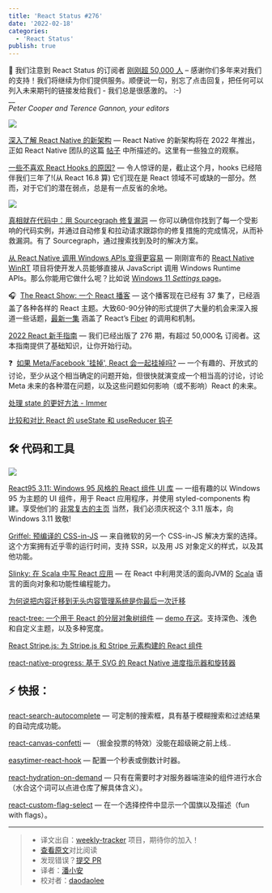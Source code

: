 ```yaml
---
title: 'React Status #276'
date: '2022-02-18'
categories:
  - 'React Status'
publish: true
---
```


🎉 我们注意到 React Status 的订阅者 [刚刚超 50,000 人](https://react.statuscode.com/link/119817/web) – 感谢你们多年来对我们的支持！我们将继续为你们提供服务。顺便说一句，别忘了点击回复，把任何可以列入未来期刊的链接发给我们 - 我们总是很感激的。 :-)  
\_\_  
_Peter Cooper and Terence Gannon, your editors_

<!--以上是预览信息，图片一张或限制百字左右，前者优先，全文请使用二级及以下标题-->
<!-- more -->

[![](https://res.cloudinary.com/cpress/image/upload/w_1280,e_sharpen:60/xr8xzvweayh4admhqjzy.jpg)](https://react.statuscode.com/link/119785/web)

[深入了解 React Native 的新架构](https://react.statuscode.com/link/119785/web "medium.com") — React Native 的新架构将在 2022 年推出，正如 React Native 团队的这篇 [帖子](https://react.statuscode.com/link/119786/web) 中所描述的。这里有一些独立的观察。

[一些不喜欢 React Hooks 的原因?](https://react.statuscode.com/link/119787/web "blog.bitsrc.io") — 令人惊讶的是，截止这个月，hooks 已经陪伴我们三年了!(从 React 16.8 算) 它们现在是 React 领域不可或缺的一部分。然而，对于它们的潜在弱点，总是有一点反省的余地。

[![](https://copm.s3.amazonaws.com/3fda6acb.png)](https://react.statuscode.com/link/119788/web)

[真相就在代码中：用 Sourcegraph 修复漏洞](https://react.statuscode.com/link/119788/web "about.sourcegraph.com") — 你可以确信你找到了每一个受影响的代码实例，并通过自动修复和拉动请求跟踪你的修复措施的完成情况，从而补救漏洞。有了 Sourcegraph，通过搜索找到及时的解决方案。

[从 React Native 调用 Windows APIs 变得更容易](https://react.statuscode.com/link/119789/web "microsoft.github.io") — 刚刚宣布的 [React Native WinRT](https://react.statuscode.com/link/119790/web) 项目将使开发人员能够直接从 JavaScript 调用 Windows Runtime APIs。那么你能用它做什么呢？比如说 [Windows 11 _Settings_ page](https://react.statuscode.com/link/119791/web)。

🎧  [The React Show: 一个 React 播客](https://react.statuscode.com/link/119792/web "www.owlcreek.studio") — 这个播客现在已经有 37 集了，已经涵盖了各种各样的 React 主题。大致60-90分钟的形式提供了大量的机会来深入报道一些话题，[最新一集](https://react.statuscode.com/link/119793/web) 涵盖了 React’s [Fiber](https://react.statuscode.com/link/119794/web) 的调用和机制。

[2022 React 新手指南](https://react.statuscode.com/link/119816/web "www.freecodecamp.org") — 我们已经出版了 276 期，有超过 50,000名  订阅者。这本指南提供了基础知识，让你开始行动。

❓  [如果 Meta/Facebook '挂掉', React 会一起挂掉吗?](https://react.statuscode.com/link/119798/web "news.ycombinator.com") — 一个有趣的、开放式的讨论，至少从这个相当确定的问题开始，但很快就演变成一个相当高的讨论，讨论 Meta 未来的各种潜在问题，以及这些问题如何影响（或不影响）React 的未来。

[处理 state 的更好方法 - Immer](https://react.statuscode.com/link/119799/web)

[比较和对比 React 的 useState 和 useReducer 钩子](https://react.statuscode.com/link/119800/web)

## 🛠 代码和工具

[![](https://res.cloudinary.com/cpress/image/upload/w_1280,e_sharpen:60/qain2bi9vzz5ay6bayi7.jpg)](https://react.statuscode.com/link/119801/web)

[React95 3.11: Windows 95 风格的 React 组件 UI 库](https://react.statuscode.com/link/119801/web "github.com") — 一组有趣的以 Windows 95 为主题的 UI 组件，用于 React 应用程序，并使用 styled-components 构建。享受他们的 [非常复古的主页](https://react.statuscode.com/link/119802/web) 当然，我们必须庆祝这个 3.11 版本，向 Windows 3.11 致敬!

[Griffel: 预编译的 CSS-in-JS](https://react.statuscode.com/link/119803/web "github.com") — 来自微软的另一个 CSS-in-JS 解决方案的选择。这个方案拥有近乎零的运行时间，支持 SSR，以及用 JS 对象定义的样式，以及其他功能。

[Slinky: 在 Scala 中写 React 应用](https://react.statuscode.com/link/119804/web "slinky.dev") — 在 React 中利用灵活的面向JVM的 [Scala](https://react.statuscode.com/link/119805/web) 语言的面向对象和功能性编程能力。

[为何说把内容迁移到无头内容管理系统是你最后一次迁移](https://react.statuscode.com/link/119806/web "kontent.ai")

[react-tree: 一个用于 React 的分层对象树组件](https://react.statuscode.com/link/119807/web "github.com") — [demo 在这](https://react.statuscode.com/link/119808/web)。支持深色、浅色和自定义主题，以及多种宽度。

[React Stripe.js:  为 Stripe.js 和 Stripe 元素构建的 React 组件](https://react.statuscode.com/link/119809/web "github.com")

[react-native-progress: 基于 SVG 的 React Native 进度指示器和旋转器](https://react.statuscode.com/link/119810/web "github.com")

## ⚡️ 快报：

[react-search-autocomplete](https://react.statuscode.com/link/119811/web) — 可定制的搜索框，具有基于模糊搜索和过滤结果的自动完成功能。

[react-canvas-confetti](https://react.statuscode.com/link/119812/web) — （掘金投票的特效）没能在超级碗之前上线..

[easytimer-react-hook](https://react.statuscode.com/link/119813/web) — 配置一个秒表或倒数计时器。

[react-hydration-on-demand](https://react.statuscode.com/link/119814/web) — 只有在需要时才对服务器端渲染的组件进行水合（水合这个词可以点进仓库了解具体含义）。

[react-custom-flag-select](https://react.statuscode.com/link/119815/web) — 在一个选择控件中显示一个国旗以及描述（fun with flags）。

---
> * 译文出自：[weekly-tracker](https://github.com/FEDarling/weekly-tracker) 项目，期待你的加入！
> * [查看原文](https://react.statuscode.com/issues/276)对比阅读
> * 发现错误？[提交 PR](https://github.com/FEDarling/weekly-tracker/blob/main/weeklys/react_status/276)
> * 译者：[潘小安](https://github.com/pan463859)
> * 校对者：[daodaolee](https://github.com/daodaolee)
